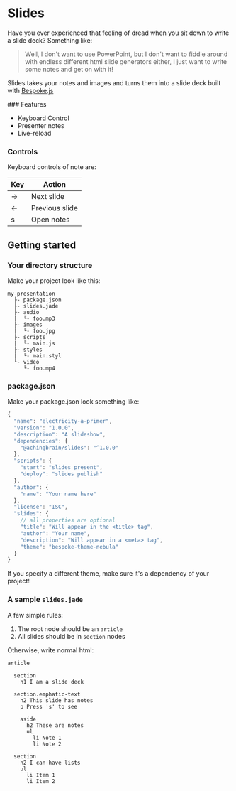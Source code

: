 # Slides

Have you ever experienced that feeling of dread when you sit down to write a slide deck?  Something like:

> Well, I don't want to use PowerPoint, but I don't want to fiddle around with endless different html slide generators either, I just want to write some notes and get on with it!

Slides takes your notes and images and turns them into a slide deck built with [Bespoke.js](http://markdalgleish.com/projects/bespoke.js)

### Features

 * Keyboard Control
 * Presenter notes
 * Live-reload

### Controls

Keyboard controls of note are:

| Key    | Action         |
| ------ |----------------|
| &rarr; | Next slide     |
| &larr; | Previous slide |
| s      | Open notes     |

## Getting started

### Your directory structure

Make your project look like this:

```
my-presentation
  ├- package.json
  ├- slides.jade
  ├- audio
  |  └- foo.mp3
  ├- images
  |  └- foo.jpg
  ├- scripts
  |  └- main.js
  ├- styles
  |  └- main.styl
  └- video
     └- foo.mp4
```

### package.json

Make your package.json look something like:

```javascript
{
  "name": "electricity-a-primer",
  "version": "1.0.0",
  "description": "A slideshow",
  "dependencies": {
    "@achingbrain/slides": "^1.0.0"
  },
  "scripts": {
    "start": "slides present",
    "deploy": "slides publish"
  },
  "author": {
    "name": "Your name here"
  },
  "license": "ISC",
  "slides": {
    // all properties are optional
    "title": "Will appear in the <title> tag",
    "author": "Your name",
    "description": "Will appear in a <meta> tag",
    "theme": "bespoke-theme-nebula"
  }
}
```

If you specify a different theme, make sure it's a dependency of your project!

### A sample `slides.jade`

A few simple rules:

1. The root node should be an `article`
2. All slides should be in `section` nodes

Otherwise, write normal html:

```jade
article

  section
    h1 I am a slide deck

  section.emphatic-text
    h2 This slide has notes
    p Press 's' to see

    aside
      h2 These are notes
      ul
        li Note 1
        li Note 2

  section
    h2 I can have lists
    ul
      li Item 1
      li Item 2
```
